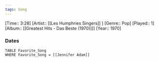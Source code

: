 ```yaml
---
tags: Song  
---
```

[Time:: 3:28]
[Artist:: [[Les Humphries Singers]] ]
[Genre:: Pop]
[Played:: 1]
[Album:: [[Greatest Hits - Das Beste (1970)]]]
[Year:: 1970]
### Dates
````dataview
TABLE Favorite_Song
WHERE Favorite_Song = [[Jennifer Adam]]
````